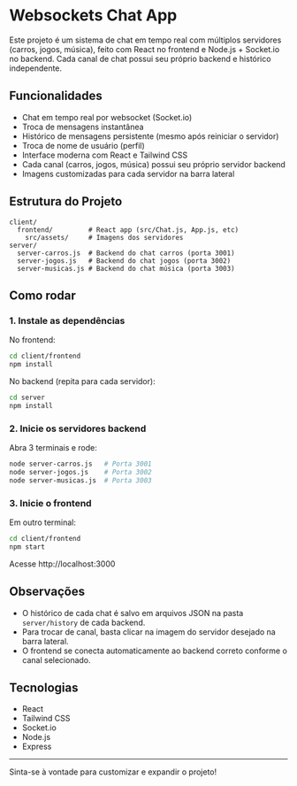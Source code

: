 # Websockets Chat App

Este projeto é um sistema de chat em tempo real com múltiplos servidores (carros, jogos, música), feito com React no frontend e Node.js + Socket.io no backend. Cada canal de chat possui seu próprio backend e histórico independente.

## Funcionalidades
- Chat em tempo real por websocket (Socket.io)
- Troca de mensagens instantânea
- Histórico de mensagens persistente (mesmo após reiniciar o servidor)
- Troca de nome de usuário (perfil)
- Interface moderna com React e Tailwind CSS
- Cada canal (carros, jogos, música) possui seu próprio servidor backend
- Imagens customizadas para cada servidor na barra lateral

## Estrutura do Projeto
```
client/
  frontend/         # React app (src/Chat.js, App.js, etc)
    src/assets/     # Imagens dos servidores
server/
  server-carros.js  # Backend do chat carros (porta 3001)
  server-jogos.js   # Backend do chat jogos (porta 3002)
  server-musicas.js # Backend do chat música (porta 3003)
```

## Como rodar

### 1. Instale as dependências

No frontend:
```bash
cd client/frontend
npm install
```
No backend (repita para cada servidor):
```bash
cd server
npm install
```

### 2. Inicie os servidores backend
Abra 3 terminais e rode:
```bash
node server-carros.js   # Porta 3001
node server-jogos.js    # Porta 3002
node server-musicas.js  # Porta 3003
```

### 3. Inicie o frontend
Em outro terminal:
```bash
cd client/frontend
npm start
```
Acesse http://localhost:3000

## Observações
- O histórico de cada chat é salvo em arquivos JSON na pasta `server/history` de cada backend.
- Para trocar de canal, basta clicar na imagem do servidor desejado na barra lateral.
- O frontend se conecta automaticamente ao backend correto conforme o canal selecionado.

## Tecnologias
- React
- Tailwind CSS
- Socket.io
- Node.js
- Express

---

Sinta-se à vontade para customizar e expandir o projeto!
